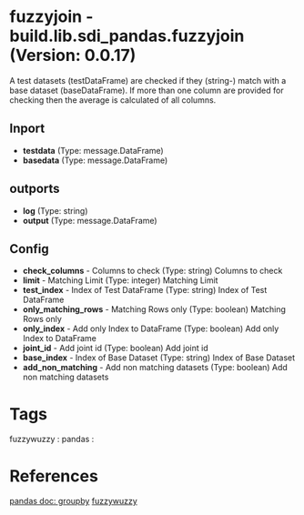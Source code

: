 # fuzzyjoin - build.lib.sdi_pandas.fuzzyjoin (Version: 0.0.17)

A test datasets (testDataFrame) are checked if they (string-) match with a             base dataset (baseDataFrame). If more than one column are provided for checking then the average is              calculated of all columns.

## Inport

* **testdata** (Type: message.DataFrame) 
* **basedata** (Type: message.DataFrame) 

## outports

* **log** (Type: string) 
* **output** (Type: message.DataFrame) 

## Config

* **check_columns** - Columns to check (Type: string) Columns to check
* **limit** - Matching Limit (Type: integer) Matching Limit
* **test_index** - Index of Test DataFrame (Type: string) Index of Test DataFrame
* **only_matching_rows** - Matching Rows only (Type: boolean) Matching Rows only
* **only_index** - Add only Index to DataFrame (Type: boolean) Add only Index to DataFrame
* **joint_id** - Add joint id (Type: boolean) Add joint id
* **base_index** - Index of Base Dataset (Type: string) Index of Base Dataset
* **add_non_matching** - Add non matching datasets (Type: boolean) Add non matching datasets


# Tags
fuzzywuzzy : pandas : 

# References

[pandas doc: groupby](https://pandas.pydata.org/pandas-docs/stable/reference/api/pandas.DataFrame.groupby.html)
[fuzzywuzzy](https://github.com/seatgeek/fuzzywuzzy)

